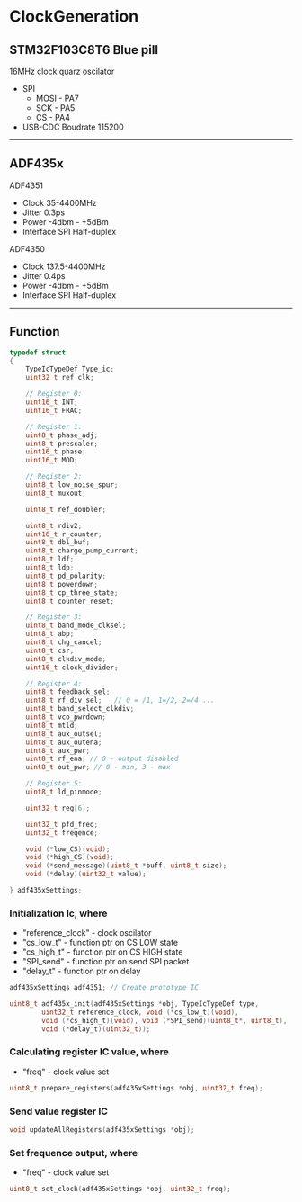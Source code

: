 # ClockGeneration
## STM32F103C8T6 Blue pill
16MHz clock quarz oscilator

- SPI
    - MOSI - PA7
    - SCK  - PA5
    - CS   - PA4
- USB-CDC Boudrate 115200 
___
## ADF435x
ADF4351
- Clock 35-4400MHz
- Jitter 0.3ps
- Power -4dbm - +5dBm
- Interface SPI Half-duplex

ADF4350
- Clock 137.5-4400MHz
- Jitter 0.4ps
- Power -4dbm - +5dBm
- Interface SPI Half-duplex
___
## Function
``` C
typedef struct
{
	TypeIcTypeDef Type_ic;
	uint32_t ref_clk;

	// Register 0:
	uint16_t INT;
	uint16_t FRAC;

	// Register 1:
	uint8_t phase_adj;
	uint8_t prescaler;
	uint16_t phase;
	uint16_t MOD;

	// Register 2:
	uint8_t low_noise_spur;
	uint8_t muxout;

	uint8_t ref_doubler;

	uint8_t rdiv2;
	uint16_t r_counter;
	uint8_t dbl_buf;
	uint8_t charge_pump_current;
	uint8_t ldf;
	uint8_t ldp;
	uint8_t pd_polarity;
	uint8_t powerdown;
	uint8_t cp_three_state;
	uint8_t counter_reset;

	// Register 3:
	uint8_t band_mode_clksel;
	uint8_t abp;
	uint8_t chg_cancel;
	uint8_t csr;
	uint8_t clkdiv_mode;
	uint16_t clock_divider;

	// Register 4:
	uint8_t feedback_sel;
	uint8_t rf_div_sel;   // 0 = /1, 1=/2, 2=/4 ...
	uint8_t band_select_clkdiv;
	uint8_t vco_pwrdown;
	uint8_t mtld;
	uint8_t aux_outsel;
	uint8_t aux_outena;
	uint8_t aux_pwr;
	uint8_t rf_ena; // 0 - output disabled
	uint8_t out_pwr; // 0 - min, 3 - max

	// Register 5:
	uint8_t ld_pinmode;

	uint32_t reg[6];

	uint32_t pfd_freq;
	uint32_t freqence;

	void (*low_CS)(void);
	void (*high_CS)(void);
	void (*send_message)(uint8_t *buff, uint8_t size);
	void (*delay)(uint32_t value);

} adf435xSettings;
```
### Initialization Ic, where
- "reference_clock" - clock oscilator
- "cs_low_t" - function ptr on CS LOW state
- "cs_high_t" - function ptr on CS HIGH state
- "SPI_send" - function ptr on send SPI packet
- "delay_t" - function ptr on delay
``` C
adf435xSettings adf4351; // Create prototype IC

uint8_t adf435x_init(adf435xSettings *obj, TypeIcTypeDef type,
		uint32_t reference_clock, void (*cs_low_t)(void),
		void (*cs_high_t)(void), void (*SPI_send)(uint8_t*, uint8_t),
		void (*delay_t)(uint32_t));
```
### Calculating register IC value, where
- "freq" - clock value set
``` C
uint8_t prepare_registers(adf435xSettings *obj, uint32_t freq);
```
### Send value register IC
``` C
void updateAllRegisters(adf435xSettings *obj);
```
### Set frequence output, where
- "freq" - clock value set
``` C
uint8_t set_clock(adf435xSettings *obj, uint32_t freq);
```




